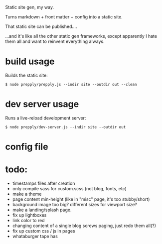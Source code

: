 Static site gen, my way.

Turns markdown + front matter + config into a static site.

That static site can be published....

...and it's like all the other static gen frameworks, except apparently I hate them all
and want to reinvent everything always.

# build usage

Builds the static site:

```
$ node prepply/prepply.js --indir site --outdir out --clean
```

# dev server usage

Runs a live-reload development server:

```
$ node prepply/dev-server.js --indir site --outdir out
```

# config file


# todo:

* timestamps files after creation
* only compile sass for custom.scss (not blog, fonts, etc)
* make a theme
* page content min-height (like in "misc" page, it's too stubby/short)
* background image too big?  different sizes for viewport size?
* make a landing/splash page.
* fix up lightboxes
* link color to red
* changing content of a single blog screws paging, just redo them all(?)
* fix up custom css / js in pages
* whataburger tape has <style> css in it
* training of marine - custom title with <br/> in it (needed)
* fix cowstick
* fix iquitsmoking
* directory listings
* redirects?
* p5glove could use some love -- around code blocks
* check for all busted links
* sometimes file change can crash devserver?
* build publication scriptery
* publish on github
* ...

# post-deploy

* verify content-type for rss/atom
* crawl for 404s
* verify feed(s) in feedly
